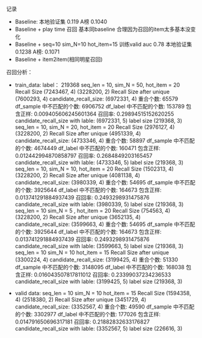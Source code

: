

记录
* Baseline:  本地验证集 0.119 A榜 0.1040
* Baseline + play time 召回   基本同baseline 合理因为召回的item太多基本没变化
* Baseline + seq=10 sim_N=10 hot_item=15 训练valid auc 0.78 本地验证集 0.1238 A榜: 0.1071
* Baseline + item2item(相同明星召回) 



召回分析：
* train_data:
label： 219368
seq_len = 10, sim_N  = 50, hot_item = 20
        Recall Size (7243467, 4) (3228200, 2)
        Recall Size after unique (7600293, 4)
        candidate_recall_size: (6972331, 4)
        重合个数: 65579
        df_sample 中不匹配的个数: 6906752
        df_label 中不匹配的个数: 153789
        包含正样: 0.009405606245601364 召回率: 0.29894515152620255
        candidate_recall_size with lable: (6972331, 5) label size (219368, 3)
seq_len = 10, sim_N  = 20, hot_item = 20 
        Recall Size (2976127, 4) (3228200, 2)
        Recall Size after unique (4951339, 4)
        candidate_recall_size: (4733346, 4)
        重合个数: 58897
        df_sample 中不匹配的个数: 4674449
        df_label 中不匹配的个数: 160471
        包含正样: 0.012442994870858797 召回率: 0.2684849203165457
        candidate_recall_size with lable: (4733346, 5) label size (219368, 3)
seq_len = 10, sim_N  = 10, hot_item = 20
        Recall Size (1502313, 4) (3228200, 2)
        Recall Size after unique (4081138, 4)
        candidate_recall_size: (3980339, 4)
        重合个数: 54695
        df_sample 中不匹配的个数: 3925644
        df_label 中不匹配的个数: 164673
        包含正样: 0.013741291884937439 召回率: 0.2493298931475876
        candidate_recall_size with lable: (3980339, 5) label size (219368, 3)
seq_len = 10 sim_N = 5 , hot_item = 20
        Recall Size (754563, 4) (3228200, 2)
        Recall Size after unique (3652135, 4)
        candidate_recall_size: (3599663, 4)
        重合个数: 54695
        df_sample 中不匹配的个数: 3925644
        df_label 中不匹配的个数: 164673
        包含正样: 0.013741291884937439 召回率: 0.2493298931475876
        candidate_recall_size with lable: (3599663, 5) label size (219368, 3)
seq_len = 10 sim_N = 10 hot_item = 15
        Recall Size after unique (3300224, 4)
        candidate_recall_size: (3199425, 4)
        重合个数: 51330
        df_sample 中不匹配的个数: 3148095
        df_label 中不匹配的个数: 168038
        包含正样: 0.016043507817811012 召回率: 0.23399037234236533
        candidate_recall_size with lable: (3199425, 5) label size (219368, 3)


* valid data:
seq_len = 10 sim_N = 10 hot_item = 15
        Recall Size (1594358, 4) (2518380, 2)
        Recall Size after unique (3451729, 4)
        candidate_recall_size: (3352567, 4)
        重合个数: 49590
        df_sample 中不匹配的个数: 3302977
        df_label 中不匹配的个数: 177026
        包含正样: 0.014791650696317181 召回率: 0.21882832633176827
        candidate_recall_size with lable: (3352567, 5) label size (226616, 3)  


    

